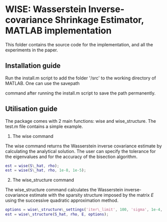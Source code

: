 # WISE: Wasserstein Inverse-covariance Shrinkage Estimator, MATLAB implementation

This folder contains the source code for the implementation, and all the experiments in the paper.

## Installation guide

Run the install.m script to add the folder '/src' to the working directory of MATLAB. One can use the savepath 

command after running the install.m script to save the path permanently.

## Utilisation guide

The package comes with 2 main functions: wise and wise_structure. The test.m file contains a simple example.


1. The wise command

The wise command returns the Wasserstein inverse covariance estimate by calculating the analytical solution. The user can specify the tolerance for the eigenvalues and for the accuracy of the bisection algorithm.

```matlab
est = wise(S\_hat, rho);
est = wise(S\_hat, rho, 1e-8, 1e-5);
```

2. The wise_structure command

The wise_structure command calculates the Wasserstein inverse-covariance estimate with the sparsity structure 
imposed by the matrix $E$ using the successive quadratic approximation method.

```matlab
options = wise\_structure\_settings('iter\_limit', 100, 'sigma', 1e-4, 'delta\_tol', 1e-6, 'gradient\_tol', 1e-4);
est = wise\_structure(S_hat, rho, E, options);
```